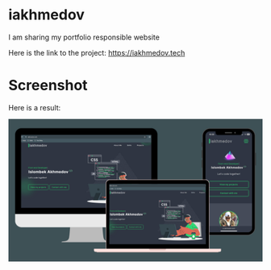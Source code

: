 # iakhmedov

I am sharing my portfolio responsible website

Here is the link to the project: https://iakhmedov.tech

# Screenshot

Here is a result:

![screenshot](Screenshot.png)
